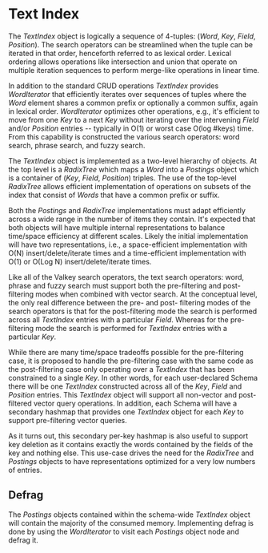 # Text Index

The _TextIndex_ object is logically a sequence of 4-tuples: (_Word_, _Key_, _Field_, _Position_). The search operators can be streamlined when the tuple can be iterated in that order, henceforth referred to as lexical order.
Lexical ordering allows operations like intersection and union that operate on multiple
iteration sequences to perform merge-like operations in linear time.

In addition to the standard CRUD operations _TextIndex_ provides _WordIterator_ that efficiently iterates over sequences of tuples where the _Word_ element shares a common prefix or
optionally a common suffix, again in lexical order. _WordIterator_ optimizes other operations, e.g.,
it's efficient to move from one _Key_ to a next _Key_ without iterating over the intervening _Field_ and/or _Position_ entries -- typically in O(1) or worst case O(log #keys) time.
From this capability is constructed the various search operators: word search, phrase search, and fuzzy search.

The _TextIndex_ object is implemented as a two-level hierarchy of objects. At the top level is a _RadixTree_ which maps a _Word_ into a _Postings_ object which is a container of (_Key_, _Field_, _Position_) triples.
The use of the top-level _RadixTree_ allows efficient implementation of operations on subsets of the index that consist of _Words_ that have a common prefix or suffix.

Both the _Postings_ and _RadixTree_ implementations must adapt efficiently across a wide range in the number of items they contain.
It's expected that both objects will have multiple internal representations to balance time/space efficiency at different scales.
Likely the initial implementation will have two representations, i.e.,
a space-efficient implementation with O(N) insert/delete/iterate times and a time-efficient implementation with O(1) or O(Log N) insert/delete/iterate times.

Like all of the Valkey search operators, the text search operators: word, phrase and fuzzy search must support both the pre-filtering and post-filtering modes when combined with vector search.
At the conceptual level, the only real difference between the pre- and post- filtering modes of the search operators is that for the post-filtering mode the search is performed across all _TextIndex_ entries with a particular _Field_. Whereas for the pre-filtering mode the search is performed for _TextIndex_ entries with a particular _Key_.

While there are many time/space tradeoffs possible for the pre-filtering case, it is proposed to handle the pre-filtering case with the same code as the post-filtering case only operating over a _TextIndex_ that has been constrained to a single _Key_.
In other words, for each user-declared Schema there will be one _TextIndex_ constructed across all of the _Key_, _Field_ and _Position_ entries. This _TextIndex_ object will support all non-vector and post-filtered vector query operations. In addition, each Schema will have a secondary hashmap that provides one _TextIndex_ object for each _Key_ to support pre-filtering vector queries.

As it turns out, this secondary per-key hashmap is also useful to support key deletion as it contains exactly the words contained by the fields of the key and nothing else. This use-case drives the need for the _RadixTree_ and _Postings_ objects to have representations optimized for a very low numbers of entries.

## Defrag

The _Postings_ objects contained within the schema-wide _TextIndex_ object will contain the majority of the consumed memory. Implementing defrag is done by using the _WordIterator_ to visit each _Postings_ object node and defrag it.
